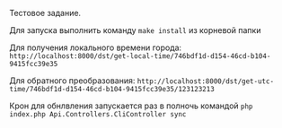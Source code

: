 Тестовое задание.

Для запуска выполнить команду `make install` из корневой папки

Для получения локального времени города: `http://localhost:8000/dst/get-local-time/746bdf1d-d154-46cd-b104-9415fcc39e35` 

Для обратного преобразования: `http://localhost:8000/dst/get-utc-time/746bdf1d-d154-46cd-b104-9415fcc39e35/123123213`

Крон для обнлвления запускается раз в полночь командой `php index.php Api.Controllers.CliController sync`